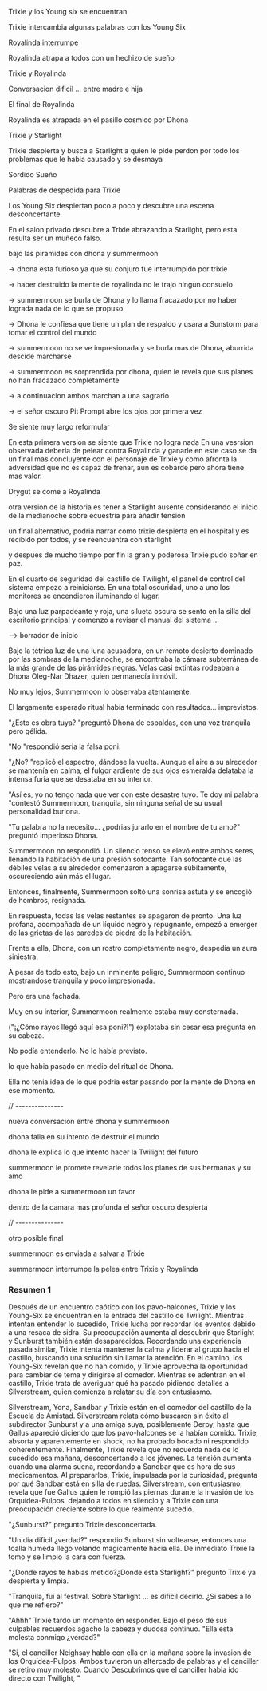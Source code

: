 Trixie y los Young six se encuentran

Trixie intercambia algunas palabras con los Young Six


Royalinda interrumpe

Royalinda atrapa a todos con un hechizo de sueño


Trixie y Royalinda

Conversacion dificil ... entre madre e hija


El final de Royalinda

Royalinda es atrapada en el pasillo cosmico por Dhona


Trixie y Starlight

Trixie despierta y busca a Starlight a quien le pide perdon por todo los problemas que le habia causado y se desmaya


Sordido Sueño

Palabras de despedida para Trixie


Los Young Six despiertan poco a poco y descubre una escena desconcertante.

En el salon privado descubre a Trixie abrazando a Starlight, pero esta resulta ser un muñeco falso.


bajo las piramides con dhona y summermoon

-> dhona esta furioso ya que su conjuro fue interrumpido por trixie

-> haber destruido la mente de royalinda no le trajo ningun consuelo

-> summermoon se burla de Dhona y lo llama fracazado por no haber lograda nada de lo que se propuso

-> Dhona le confiesa que tiene un plan de respaldo y usara a Sunstorm para tomar el control del mundo

-> summermoon no se ve impresionada y se burla mas de Dhona, aburrida descide marcharse

-> summermoon es sorprendida por dhona, quien le revela que sus planes no han fracazado completamente

-> a continuacion ambos marchan a una sagrario 

-> el señor oscuro Pit Prompt abre los ojos por primera vez

Se siente muy largo reformular

En esta primera version se siente que Trixie no logra nada
En una vesrsion observada deberia de pelear contra Royalinda y ganarle en este caso se da un final mas concluyente con el personaje de Trixie y como afronta la adversidad que no es capaz de frenar, aun es cobarde pero ahora tiene mas valor.

Drygut se come a Royalinda

otra version de la historia es tener a Starlight ausente
considerando el inicio de la medianoche sobre ecuestria para añadir tension

un final alternativo, podria narrar como trixie despierta en el hospital y es recibido por todos, y se reencuentra con starlight

y despues de mucho tiempo por fin la gran y poderosa Trixie pudo soñar en paz.

En el cuarto de seguridad del castillo de Twilight, el panel de control del sistema empezo a reiniciarse. En una total oscuridad, uno a uno los monitores se encendieron iluminando el lugar.

Bajo una luz parpadeante y roja, una silueta oscura se sento en la silla del escritorio principal y comenzo a revisar el manual del sistema ...

--> borrador de inicio

Bajo la tétrica luz de una luna acusadora, en un remoto desierto dominado por las sombras de la medianoche, se encontraba la cámara subterránea de la más grande de las pirámides negras. Velas casi extintas rodeaban a Dhona Oleg-Nar Dhazer, quien permanecía inmóvil.

No muy lejos, Summermoon lo observaba atentamente.

El largamente esperado ritual había terminado con resultados... imprevistos.

"¿Esto es obra tuya? "preguntó Dhona de espaldas, con una voz tranquila pero gélida.

"No "respondió seria la falsa poni.

"¿No? "replicó el espectro, dándose la vuelta. Aunque el aire a su alrededor se mantenía en calma, el fulgor ardiente de sus ojos esmeralda delataba la intensa furia que se desataba en su interior.

"Así es, yo no tengo nada que ver con este desastre tuyo. Te doy mi palabra "contestó Summermoon, tranquila, sin ninguna señal de su usual personalidad burlona.

"Tu palabra no la necesito... ¿podrias jurarlo en el nombre de tu amo?" preguntó imperioso Dhona.

Summermoon no respondió. Un silencio tenso se elevó entre ambos seres, llenando la habitación de una presión sofocante. Tan sofocante que las débiles velas a su alrededor comenzaron a apagarse súbitamente, oscureciendo aún más el lugar.

Entonces, finalmente, Summermoon soltó una sonrisa astuta y se encogió de hombros, resignada.

En respuesta, todas las velas restantes se apagaron de pronto. Una luz profana, acompañada de un líquido negro y repugnante, empezó a emerger de las grietas de las paredes de piedra de la habitación.

Frente a ella, Dhona, con un rostro completamente negro, despedía un aura siniestra.

A pesar de todo esto, bajo un inminente peligro, Summermoon continuo mostrandose tranquila y poco impresionada.

Pero era una fachada.

Muy en su interior, Summermoon realmente estaba muy consternada.

("¡¿Cómo rayos llegó aquí esa poni?!") explotaba sin cesar esa pregunta en su cabeza.

No podía entenderlo. No lo había previsto.

lo que habia pasado en medio del ritual de Dhona.

Ella no tenia idea de lo que podria estar pasando por la mente de Dhona en ese momento. 

//  ---------------

nueva conversacion entre dhona y summermoon

dhona falla en su intento de destruir el mundo

dhona le explica lo que intento hacer la Twilight del futuro

summermoon le promete revelarle todos los planes de sus hermanas y su amo

dhona le pide a summermoon un favor

dentro de la camara mas profunda el señor oscuro despierta

//	---------------

otro posible final

summermoon es enviada a salvar a Trixie

summermoon interrumpe la pelea entre Trixie y Royalinda



### Resumen 1

Después de un encuentro caótico con los pavo-halcones, Trixie y los Young-Six se encuentran en la entrada del castillo de Twilight. Mientras intentan entender lo sucedido, Trixie lucha por recordar los eventos debido a una resaca de sidra. Su preocupación aumenta al descubrir que Starlight y Sunburst también están desaparecidos. Recordando una experiencia pasada similar, Trixie intenta mantener la calma y liderar al grupo hacia el castillo, buscando una solución sin llamar la atención. En el camino, los Young-Six revelan que no han comido, y Trixie aprovecha la oportunidad para cambiar de tema y dirigirse al comedor. Mientras se adentran en el castillo, Trixie trata de averiguar qué ha pasado pidiendo detalles a Silverstream, quien comienza a relatar su día con entusiasmo.

Silverstream, Yona, Sandbar y Trixie están en el comedor del castillo de la Escuela de Amistad. Silverstream relata cómo buscaron sin éxito al subdirector Sunburst y a una amiga suya, posiblemente Derpy, hasta que Gallus apareció diciendo que los pavo-halcones se la habían comido. Trixie, absorta y aparentemente en shock, no ha probado bocado ni respondido coherentemente. Finalmente, Trixie revela que no recuerda nada de lo sucedido esa mañana, desconcertando a los jóvenes. La tensión aumenta cuando una alarma suena, recordando a Sandbar que es hora de sus medicamentos. Al prepararlos, Trixie, impulsada por la curiosidad, pregunta por qué Sandbar está en silla de ruedas. Silverstream, con entusiasmo, revela que fue Gallus quien le rompió las piernas durante la invasión de los Orquídea-Pulpos, dejando a todos en silencio y a Trixie con una preocupación creciente sobre lo que realmente sucedió.




"¿Sunburst?" pregunto Trixie desconcertada.

"Un dia dificil ¿verdad?" respondio Sunburst sin voltearse, entonces una toalla humeda llego volando magicamente hacia ella. De inmediato Trixie la tomo y se limpio la cara con fuerza.

"¿Donde rayos te habias metido?¿Donde esta Starlight?" pregunto Trixie ya despierta y limpia.

"Tranquila, fui al festival. Sobre Starlight ... es dificil decirlo. ¿Si sabes a lo que me refiero?"

"Ahhh" Trixie tardo un momento en responder. Bajo el peso de sus culpables recuerdos agacho la cabeza y dudosa continuo. "Ella esta molesta conmigo ¿verdad?"

"Si, el canciller Neighsay hablo con ella en la mañana sobre la invasion de los Orquídea-Pulpos. Ambos tuvieron un altercado de palabras y el canciller se retiro muy molesto. Cuando  Descubrimos que el canciller habia ido directo con Twilight,  "



